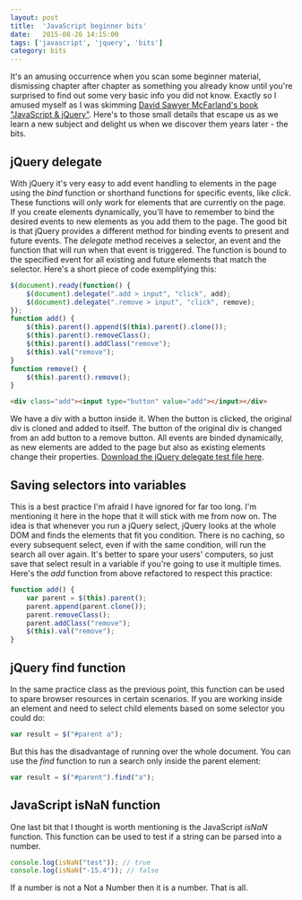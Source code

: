 ```yaml
---
layout: post
title:  'JavaScript beginner bits'
date:   2015-08-26 14:15:00
tags: ['javascript', 'jquery', 'bits']
category: bits
---
```


It's an amusing occurrence when you scan some beginner material, dismissing chapter after chapter as something you already know until you're surprised to find out some very basic info you did not know. Exactly so I amused myself as I was skimming [David Sawyer McFarland's book "JavaScript & jQuery"](http://shop.oreilly.com/product/0636920015048.do). Here's to those small details that escape us as we learn a new subject and delight us when we discover them years later - the bits.

jQuery delegate
---
With jQuery it's very easy to add event handling to elements in the page using the _bind_ function or shorthand functions for specific events, like _click_. These functions will only work for elements that are currently on the page. If you create elements dynamically, you'll have to remember to bind the desired events to new elements as you add them to the page. The good bit is that jQuery provides a different method for binding events to present and future events. The _delegate_ method receives a selector, an event and the function that will run when that event is triggered. The function is bound to the specified event for all existing and future elements that match the selector. Here's a short piece of code exemplifying this:

~~~ javascript
$(document).ready(function() {
    $(document).delegate(".add > input", "click", add);
    $(document).delegate(".remove > input", "click", remove);
});
function add() {
    $(this).parent().append($(this).parent().clone());
    $(this).parent().removeClass();
    $(this).parent().addClass("remove");
    $(this).val("remove");
}
function remove() {
    $(this).parent().remove();
}
~~~

~~~ html
<div class="add"><input type="button" value="add"></input></div>
~~~

We have a div with a button inside it. When the button is clicked, the original div is cloned and added to itself. The button of the original div is changed from an add button to a remove button. All events are binded dynamically, as new elements are added to the page but also as existing elements change their properties. [Download the jQuery delegate test file here](/assets/2015.08/delegate.html).

Saving selectors into variables
---

This is a best practice I'm afraid I have ignored for far too long. I'm mentioning it here in the hope that it will stick with me from now on. The idea is that whenever you run a jQuery select, jQuery looks at the whole DOM and finds the elements that fit you condition. There is no caching, so every subsequent select, even if with the same condition, will run the search all over again. It's better to spare your users' computers, so just save that select result in a variable if you're going to use it multiple times. Here's the _add_ function from above refactored to respect this practice:

~~~ javascript
function add() {
    var parent = $(this).parent();
    parent.append(parent.clone());
    parent.removeClass();
    parent.addClass("remove");
    $(this).val("remove");
}
~~~

jQuery find function
---

In the same practice class as the previous point, this function can be used to spare browser resources in certain scenarios. If you are working inside an element and need to select child elements based on some selector you could do:

~~~ javascript
var result = $("#parent a");
~~~

But this has the disadvantage of running over the whole document. You can use the _find_ function to run a search only inside the parent element:

~~~ javascript
var result = $("#parent").find("a");
~~~

JavaScript isNaN function
---

One last bit that I thought is worth mentioning is the JavaScript _isNaN_ function. This function can be used to test if a string can be parsed into a number.

~~~ javascript
console.log(isNaN("test")); // true
console.log(isNaN("-15.4")); // false
~~~

If a number is not a Not a Number then it is a number. That is all.
